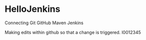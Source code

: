 # HelloJenkins
Connecting Git GitHub Maven Jenkins

Making edits within github so that a change is triggered.
l0012345
